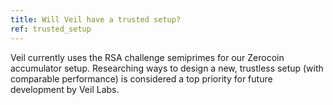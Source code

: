 ```yaml
---
title: Will Veil have a trusted setup?
ref: trusted_setup
---
```

Veil currently uses the RSA challenge semiprimes for our Zerocoin accumulator setup. Researching ways to design a new, trustless setup (with comparable performance) is considered a top priority for future development by Veil Labs.

